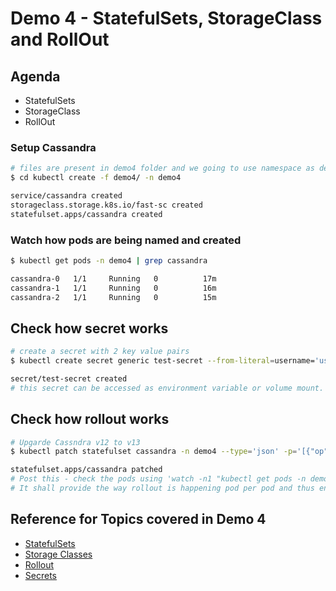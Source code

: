 # Demo 4 - StatefulSets, StorageClass and RollOut


## Agenda

* StatefulSets
* StorageClass
* RollOut

### Setup Cassandra

```sh
# files are present in demo4 folder and we going to use namespace as demo4
$ cd kubectl create -f demo4/ -n demo4

service/cassandra created
storageclass.storage.k8s.io/fast-sc created
statefulset.apps/cassandra created
```

### Watch how pods are being named and created

```sh
$ kubectl get pods -n demo4 | grep cassandra

cassandra-0   1/1     Running   0          17m
cassandra-1   1/1     Running   0          16m
cassandra-2   1/1     Running   0          15m
```

## Check how secret works

```sh
# create a secret with 2 key value pairs
$ kubectl create secret generic test-secret --from-literal=username='user1' --from-literal=password='password'

secret/test-secret created
# this secret can be accessed as environment variable or volume mount. In this sts.yaml we are using it as env var.
```

## Check how rollout works

```sh
# Upgarde Cassndra v12 to v13
$ kubectl patch statefulset cassandra -n demo4 --type='json' -p='[{"op": "replace", "path": "/spec/template/spec/containers/0/image", "value":"gcr.io/google-samples/cassandra:v13"}]'

statefulset.apps/cassandra patched
# Post this - check the pods using 'watch -n1 "kubectl get pods -n demo4 | grep cassandra"'
# It shall provide the way rollout is happening pod per pod and thus ensuring availability of service always
```

## Reference for Topics covered in Demo 4

* [StatefulSets](https://kubernetes.io/docs/concepts/workloads/controllers/statefulset/)
* [Storage Classes](https://kubernetes.io/docs/concepts/storage/storage-classes/)
* [Rollout](https://medium.com/platformer-blog/enable-rolling-updates-in-kubernetes-with-zero-downtime-31d7ec388c81)
* [Secrets](https://kubernetes.io/docs/concepts/configuration/secret/)
